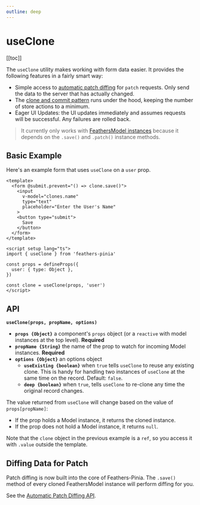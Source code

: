 ```yaml
---
outline: deep
---
```


<script setup>
import BlockQuote from '../components/BlockQuote.vue'
</script>

# useClone

[[toc]]

The `useClone` utility makes working with form data easier. It provides the following features in a fairly smart way:

- Simple access to [automatic patch diffing](/guide/use-feathers-model-instances.html#patch-diffing) for `patch`
requests. Only send the data to the server that has actually changed.
- The [clone and commit pattern](/guide/common-patterns#clone-and-commit-pattern) runs under the hood, keeping the
number of store actions to a minimum.
- Eager UI Updates: the UI updates immediately and assumes requests will be successful. Any failures are rolled back.

<BlockQuote label="FeathersModel Required">

It currently only works with [FeathersModel instances](/guide/use-feathers-model-instances) because it depends on the
`.save()` and `.patch()` instance methods.

</BlockQuote>

## Basic Example

Here's an example form that uses `useClone` on a `user` prop.

```vue
<template>
  <form @submit.prevent="() => clone.save()">
    <input
      v-model="clones.name"
      type="text"
      placeholder="Enter the User's Name"
    >
    <button type="submit">
      Save
    </button>
  </form>
</template>

<script setup lang="ts">
import { useClone } from 'feathers-pinia'

const props = defineProps({
  user: { type: Object },
})

const clone = useClone(props, 'user')
</script>
```

## API

**`useClone(props, propName, options)`**

- **`props {Object}`** a component's `props` object (or a `reactive` with model instances at the top level). **Required**
- **`propName {String}`** the name of the prop to watch for incoming Model instances. **Required**
- **`options {Object}`** an options object
  - **`useExisting {boolean}`** when `true` tells `useClone` to reuse any existing clone. This is handy for handling
  two instances of `useClone` at the same time on the record. Default: `false`.
  - **`deep {boolean}`** when `true`, tells `useClone` to re-clone any time the original record changes.

The value returned from `useClone` will change based on the value of `props[propName]`:

- If the prop holds a Model instance, it returns the cloned instance.
- If the prop does not hold a Model instance, it returns `null`.

Note that the `clone` object in the previous example is a `ref`, so you access it with `.value` outside the template.

## Diffing Data for Patch

Patch diffing is now built into the core of Feathers-Pinia. The `.save()` method of every cloned FeathersModel instance
will perform diffing for you.

See the [Automatic Patch Diffing API](/guide/use-feathers-model-instances.html#patch-diffing).
